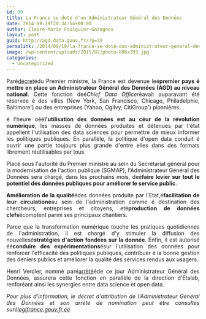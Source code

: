 ```yaml
---
id: 39
title: La France se dote d'un Administrateur Général des Données
date: 2014-09-19T20:34:54+00:00
author: Claire-Marie Foulquier-Gazagnes
layout: post
guid: http://agd.data.gouv.fr/?p=39
permalink: /2014/09/19/la-france-se-dote-dun-administrateur-general-des-donnees/
image: /wp-content/uploads/2015/02/photo-806x393.jpg
categories:
  - Uncategorized
---
```

<p style="text-align: justify;">
  Paré<a href="http://www.legifrance.gouv.fr/affichTexte.do;jsessionid=?cidTexte=JORFTEXT000029463482&dateTexte=&oldAction=dernierJO&categorieLien=id">décret</a>édu Premier ministre, la France est devenue leé<strong>premier pays é mettre en place un Administrateur Général des Données (AGD) au niveau national</strong>. Cette fonction deé<em>Chief Data Officer</em>éavait auparavant été réservée é des villes (New York, San Francisco, Chicago, Philadelphie, Baltimore') ou des entreprises (Yahoo, Ogilvy, CitiGroup') pionnières.
</p>

<p style="text-align: justify;">
  é l'heure oèé<strong>l'utilisation des données est au céur de la révolution numérique</strong>, les masses de données produites et détenues par l'état appellent l'utilisation des data sciences pour permettre de mieux informer les politiques publiques. En parallèle, la politique d'open data conduit é ouvrir une partie toujours plus grande d'entre elles dans des formats librement réutilisables par tous.
</p>

<p style="text-align: justify;">
  Placé sous l'autorité du Premier ministre au sein du Secrétariat général pour la modernisation de l'action publique (SGMAP), l'Administrateur Général des Données sera chargé, dans les prochains mois, deé<strong>faire levier sur tout le potentiel des données publiques pour améliorer le service public</strong>.
</p>

<p style="text-align: justify;">
  <strong>Amélioration de la qualité</strong>édes données produite par l'Etat,é<strong>facilitation de leur circulationé</strong>au sein de l'administration comme é destination des chercheurs, entreprises et citoyens, eté<strong>production de données clefs</strong>écomptent parmi ses principaux chantiers.
</p>

<p style="text-align: justify;">
  Parce que la transformation numérique touche les pratiques quotidiennes de l'administration, il est chargé d'y stimuler la diffusion des nouvellesé<strong>stratégies d'action fondées sur la donnée</strong>. Enfin, il est autorisé éé<strong>conduire des expérimentations</strong>ésur l'utilisation des données pour renforcer l'efficacité des politiques publiques, contribuer é la bonne gestion des deniers publics et améliorer la qualité des services rendus aux usagers.
</p>

<p style="text-align: justify;">
  Henri Verdier, nommé paré<a href="http://www.legifrance.gouv.fr/affichTexte.do?cidTexte=JORFTEXT000029470857&dateTexte=&categorieLien=id">arrèté</a>éde ce jour Administrateur Général des Données, assurera cette fonction en parallèle de la direction d'Etalab, renforéant ainsi les synergies entre data science et open data.
</p>

<p style="text-align: justify;">
  <em>Pour plus d'information, le décret d'attribution de l'Administrateur Général des Données et son arrèté de nomination peut ètre consultés suré</em><a href="http://legifrance.gouv.fr/"><em>legifrance.gouv.fr</em><em>.é</em><em>é</em></a>
</p>
